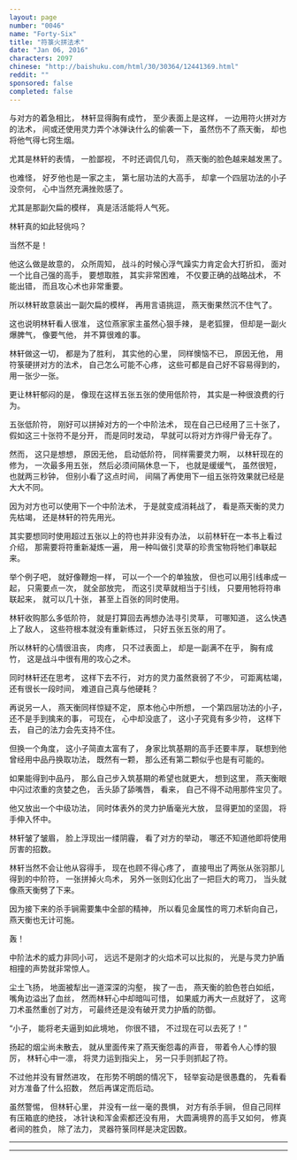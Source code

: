 ```yaml
---
layout: page
number: "0046"
name: "Forty-Six"
title: "符箓火拼法术"
date: "Jan 06, 2016"
characters: 2097
chinese: "http://baishuku.com/html/30/30364/12441369.html"
reddit: ""
sponsored: false
completed: false
---
```


与对方的着急相比，
林轩显得胸有成竹，
至少表面上是这样，
一边用符火拼对方的法术，
间或还使用灵力弄个冰弹诀什么的偷袭一下，
虽然伤不了燕天衡，
却也将他气得七窍生烟。

尤其是林轩的表情，
一脸鄙视，
不时还调侃几句，
燕天衡的脸色越来越发黑了。

也难怪，
好歹他也是一家之主，
第七层功法的大高手，
却拿一个四层功法的小子没奈何，
心中当然充满挫败感了。

尤其是那副欠扁的模样，
真是活活能将人气死。

林轩真的如此轻佻吗？

当然不是！

他这么做是故意的，
众所周知，
战斗的时候心浮气躁实力肯定会大打折扣，
面对一个比自己强的高手，
要想取胜，
其实非常困难，
不仅要正确的战略战术，
不能出错，
而且攻心术也非常重要。

所以林轩故意装出一副欠扁的模样，
再用言语挑逗，
燕天衡果然沉不住气了。

这也说明林轩看人很准，
这位燕家家主虽然心狠手辣，
是老狐狸，
但却是一副火爆脾气，
像要气他，
并不算很难的事。

林轩做这一切，
都是为了胜利，
其实他的心里，
同样懊恼不已，
原因无他，
用符箓硬拼对方的法术，
自己怎么可能不心疼，
这些可都是自己好不容易得到的，
用一张少一张。

更让林轩郁闷的是，
像现在这样五张五张的使用低阶符，
其实是一种很浪费的行为。

五张低阶符，
刚好可以拼掉对方的一个中阶法术，
现在自己已经用了三十张了，
假如这三十张符不是分开，
而是同时发动，
早就可以将对方炸得尸骨无存了。

然而，
这只是想想，
原因无他，
启动低阶符，
同样需要灵力啊，
以林轩现在的修为，
一次最多用五张，
然后必须间隔休息一下，
也就是缓缓气，
虽然很短，
也就两三秒钟，
但别小看了这点时间，
间隔了再使用下一组五张符效果就已经是大大不同。

因为对方也可以使用下一个中阶法术，
于是就变成消耗战了，
看是燕天衡的灵力先枯竭，
还是林轩的符先用光。

其实要想同时使用超过五张以上的符也并非没有办法，
以前林轩在一本书上看过介绍，
那需要将符重新凝炼一遍，
用一种叫做引灵草的珍贵宝物将牠们串联起来。

举个例子吧，
就好像鞭炮一样，
可以一个一个的单独放，
但也可以用引线串成一起，
只需要点一次，
就全部放完，
而这引灵草就相当于引线，
只要用牠将符串联起来，
就可以几十张，
甚至上百张的同时使用。

林轩收购那么多低阶符，
就是打算回去再想办法寻引灵草，
可哪知道，
这么快遇上了敌人，
这些符根本就没有重新练过，
只好五张五张的用了。

所以林轩的心情很沮丧，
肉疼，
只不过表面上，
却是一副满不在乎，
胸有成竹，
这是战斗中很有用的攻心之术。

同时林轩还在思考，
这样下去不行，
对方的灵力虽然衰弱了不少，
可距离枯竭，
还有很长一段时间，
难道自己真与他硬耗？

再说另一人，
燕天衡同样惊疑不定，
原本他心中所想，
一个第四层功法的小子，
还不是手到擒来的事，
可现在，
心中却没底了，
这小子究竟有多少符，
这样下去，
自己的法力会先支持不住。

但换一个角度，
这小子简直太富有了，
身家比筑基期的高手还要丰厚，
联想到他曾经用中品丹换取功法，
既然有一颗，
那么还有第二颗似乎也是有可能的。

如果能得到中品丹，
那么自己步入筑基期的希望也就更大，
想到这里，
燕天衡眼中闪过浓重的贪婪之色，
舌头舔了舔嘴唇，
看来，
自己不得不动用那件宝贝了。

他又放出一个中级功法，
同时体表外的灵力护盾毫光大放，
显得更加的坚固，
将手伸入怀中。

林轩皱了皱眉，
脸上浮现出一缕阴霾，
看了对方的举动，
哪还不知道他即将使用厉害的招数。

林轩当然不会让他从容得手，
现在也顾不得心疼了，
直接甩出了两张从张羽那儿得到的中阶符，
一张拼掉火鸟术，
另外一张则幻化出了一把巨大的弯刀，
当头就像燕天衡劈了下来。

因为接下来的杀手锏需要集中全部的精神，
所以看见金属性的弯刀术斩向自己，
燕天衡也无计可施。

轰！

中阶法术的威力非同小可，
远远不是刚才的火焰术可以比拟的，
光是与灵力护盾相撞的声势就非常惊人。

尘土飞扬，
地面被犁出一道深深的沟壑，
挨了一击，
燕天衡的脸色苍白如纸，
嘴角边溢出了血丝，
然而林轩心中却暗叫可惜，
如果威力再大一点就好了，
这弯刀术虽然重创了对方，
可最终还是没有破开灵力护盾的防御。

“小子，
能将老夫逼到如此境地，
你很不错，
不过现在可以去死了！”

扬起的烟尘尚未散去，
就从里面传来了燕天衡怨毒的声音，
带着令人心悸的狠厉，
林轩心中一凛，
将灵力运到指尖上，
另一只手则抓起了符。

不过他并没有冒然进攻，
在形势不明朗的情况下，
轻举妄动是很愚蠢的，
先看看对方准备了什么招数，
然后再谋定而后动。

虽然警惕，
但林轩心里，
并没有一丝一毫的畏惧，
对方有杀手锏，
但自己同样有压箱底的绝技，
冰针诀和浑金索都还没有用，
大圆满境界的高手又如何，
修真者间的胜负，
除了法力，
灵器符箓同样是决定因数。

- - -
- - -
